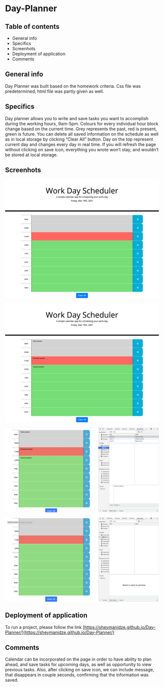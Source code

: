 # Day-Planner

## Table of contents

* General info
* Specifics
* Screenhots
* Deployment of application
* Comments


## General info

 Day Planner was built based on the homework criteria. Css file was predetermined, html file was partly given as well.  

## Specifics
 
 Day planner allows you to write and save tasks you want to accomplish during the working hours, 9am-5pm. Colours for every individual hour block change based on the current time. Grey represents the past, red is present, green is future. You can delete all saved information on the schedule as well as in local storage by clicking “Clear All” button. Day on the top represent current day and changes every day in real time. If you will refresh the page without clicking on save icon, everything you wrote won’t stay, and wouldn’t be stored at local storage. 


## Screenhots

![Day Planner](assets/images/1.png)

![Events, colors based on the time of the day](assets/images/2.png)

![After refreshing the page, events saved in the planner, and local storage](assets/images/3.png)

![clear all button deleted saved info from local storage and refreshed the page](assets/images/4.png)

## Deployment of application
To run a project, please follow the link [https://sheymanidze.github.io/Day-Planner/](https://sheymanidze.github.io/Day-Planner/)

## Comments

 Calendar can be incorporated on the page in order to have ability to plan ahead, and save tasks for upcoming days, as well as opportunity to view previous tasks. Also, after clicking on save icon, we can include message, that disappears in couple seconds, confirming that the information was saved.